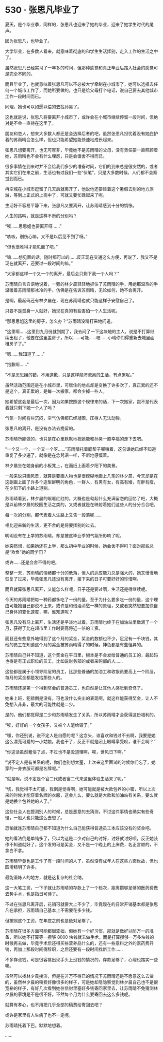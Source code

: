# 530 · 张思凡毕业了

夏天，是个毕业季，同样的，张思凡也迎来了她的毕业，迎来了她学生时代的尾声。

因为张思凡，也毕业了。

大学毕业，在多数人看来，就意味着彻底的和学生生活挥别，走入工作的生活之中了。

虽然张思凡已经实习了一年多的时间，但那种感觉和真正毕业后踏入社会的感觉可是完全不同的。

而且毕业了，也就意味着张思凡可以不必被大学牵制在小城市了，她可以选择去任何一个城市工作了，而她所要做的，也只是给父母打个电话，说自己要去其他城市工作一段时间而已。

同理，她也可以如愿以偿的去找孙昊了。

这也就是说，张思凡将要离开小城市了，或许会在小城市继续停留一段时间，但绝对是不会一直待在这里了。

朋友和恋人，想来大多数人都还是会选择后者的吧，虽然张思凡担忧着没有她庇护着的苏雨晴会怎么样，但也只能希望她能快速地成长起来。

张思凡想要离开，也无可厚非，毕竟她不是苏雨晴的父母，没有责任要一直照顾着她，苏雨晴也不会有什么埋怨，只是会很舍不得而已。

很多事情在到来时并不会给我们多少的准备时间，它们的到来总是很突然的，或者其实它们在来之前，生活也有过我们一些“伏笔”，只是大多数时候，人们都不会察觉到而已。

冉空城在小城市逗留了几天后就离开了，他说他还要趁着这个暑假去别的地方旅游，等到上正式的上高中了，可就又要忙碌起来了呢。

生活好不容易平静下来，张思凡又要离开，让苏雨晴感到十分的惆怅。

人生的路呐，就是这样不断的分别吗？

“唉……思思姐也要离开呀……”

“咳咳，别伤心嘛，又不是以后见不到了呀。”

“但也很难得才能见面了吧。”

“嘛……想见面的话，随时都可以的……反正现在交通这么方便，再说了，我又不是现在就离开，还要过一段时间的嘛。”

“大家都这样一个又一个的离开，最后会只剩下我一个人吗？”

苏雨晴自言自语地说着，一旁的林夕晨轻轻地抓住了苏雨晴的手，用她那温热的手温暖着苏雨晴那冰冷的手，仿佛是在告诉苏雨晴，无论如何，她不会离开。

是啊，最起码还有林夕晨在，现在苏雨晴也就只能这样子安慰自己了。

只要不是孤身一人就好，她现在真的有些害怕一个人生活呢。

“那思思姐这里的房子，怎么办？”苏雨晴没精打采地问道。

“这里啊……这里到九月份就到期了，我去问了一下这块地的主人，说是不打算继续出租了，他要在这里盖房子，所以……可能……嗯……小晴你们得重新去城里面租房子了。”

“嗯……我知道了……”

“抱歉啊……”

“不是思思姐的错，不用道歉，只是这样颠沛流离的生活，有点累呢。”

虽然活动范围还是在小城市里，可居住的地点却是变换了许多次了，真正累的还不是这个，真正累的，是每一次搬家，都会少掉一些人。

她希望这会是最后一次，因为如果按照这个规律来的话，下一次搬家，岂不是代表着就只剩下她一个人了吗？

气氛一时间有些沉闷，空气仿佛都已经凝固，压得人无法动弹。

张思凡的离开，是没有办法去挽留的。

苏雨晴所能做的，也只是在心里默默地祝她能和孙昊一直幸福的走下去吧。

“一个又一个，一个又一个呀……”苏雨晴托着腮帮子嘟嚷着，这句话她已经不知道重复了多少遍了，就像是在念咒语一样，不断地感慨着。

林夕晨坐在她身前的小板凳上，在画纸上画着夕阳下的美景。

一般来说只画风景，就算是要画人物也是很模糊地画上几笔的林夕晨，今天却是在这副画上画了许多个造型鲜明的角色，一群人，有男有女，有高有矮，有胖有瘦，在夕阳下的小路上道别。

苏雨晴看到，林夕晨的眼眶红红的，大概也是勾起什么充满留恋的回忆了吧，大概是以前林夕晨的校园生活之类的，又或者就是在映射着她们这些人的分分合合吧。

每一次的分别，都代表着人生路上又告一段落呢……

相比迎来新的生活，更不舍的是将要挥别的过去。

明明没有在上学的苏雨晴，却是被这毕业季的气氛所影响了呢。

她突然想，如果她还在上学，那么初中毕业的时候，她会舍不得吗？面对那些总是“欺负”她的同学们？

或许……还是会舍不得的吧。

整整一天，苏雨晴的情绪都十分的低落，但人的适应能力总是强大的，她又慢慢地恢复了过来，毕竟张思凡还没有离开，接下来的日子可要好好的珍惜啊。

而且就算张思凡离开，又能怎么样呢，日子还是要过啊，生活还是得继续呢。

今天的苏雨晴把每一种药都多吃了一份的量，至于为什么要多吃一份的量，这个理由可能她自己都说不上来，或许是和借酒消愁一样的原理，又或者突然想要加快自己身体的变化速度，嘛，谁知道呢？

张思凡没有马上离开，生活还是平淡地过着，苏雨晴也终于在加油站里做满了一个月，获得了比在超市里工作时要高将近一倍的工资。

而且还有些意外地得到了这个月的奖金，奖金的数额也不少，足足有一千块钱，其他的员工在知道这个月的奖金被苏雨晴得了的时候，神色都是有些怪异的。

苏雨晴自己并不知道，这个奖金在平日里，根本是不会发给普通的员工的，最起码也得是有正式职位的员工，比如说财务部的或者采购部的人……

这些都是属于小领导阶层的员工，比那些普通的加油工和收银员要高上一个阶层，每月的奖金都是发给那些人的。

苏雨晴还是第一个得到奖金的普通员工，也自然是让其他人感觉到奇怪了。

她来上班，犯错倒是没有，可也没什么突出的表现啊，就这样能获得奖金，让人不免想入非非，最大的可能性就是二少。

是的，他们都觉得是二少和苏雨晴发生了关系，所以苏雨晴才会获得这份福利的。

“唉，好好的一个女孩子，又被个人渣给毁了。”

“嘿，你还别说，说不定人是自愿的呢？这念头，谁喜欢和钱过不去啊，我要是她这么漂亮可爱的一小姑娘，我也干了，反正不就是闭上眼睛享受呗，谁不会啊？”

“你这话虽然粗俗了点，不过也不是没道理啊，唉，世风日下啊。”

“说不定人是有关系的呢，你们也别想太歪，上次来这里面试的时候你们忘了，她穿的一身衣服可都是名牌呢。”

“就是啊，说不定是个官二代或者富二代来这里体验生活来了呢。”

“切，我觉得不太可能，我倒是觉得啊，她可能就是被大款包养的小蜜，所以上次来的时候才能穿着名牌的衣服，这会儿么，要么就是大款和加油站有关系，要么就是她换个包养她的人了。”

这些社会人在臆测别人的时候，总是恶意的去猜测，不过这件事情也确实有些奇怪，一般人也只能这么去想了。

恐怕就连苏雨晴自己都不知道为什么自己能获得普通员工本应该没有的奖金吧。

她的看法倒是单纯多了，只以为这是二少对自己的讨好，讨好就讨好呗，反正她装作不知道就好了，这个发的可是奖金，又不是一个晚上的上床费，名正言顺的，不拿白不拿。

苏雨晴毕竟也是工作了有一段时间的人了，虽然没有成年人在这些方面世故，但也圆滑精明了许多。

最能锻炼人的地方，就是这复杂的社会呐。

这一大笔工资，一下子就让苏雨晴的存款上了一个档次，距离攒够足够的医药费做去势手术，也是指日可待了。

不过在张思凡离开后，花销可就要大上不少了，毕竟现在的日常开销基本都是张思凡在承担，苏雨晴自己基本上不需要花多少钱。

但按照这个工资，在年底之前也是绝对足够了。

苏雨晴在很多方面可能都很笨拙，但她有一个好习惯，那就是做好以防万一的准备，所以她不打算等一攒够 8000 块钱就去做手术，而是打算攒够一万多块钱的时候再去做，毕竟手术后还得买些营养品什么的，还有一些意料之外的医药费开销，再加上那段时间得辞职，之后还要有一段时间找新工作……

不多存点钱，可是很容易出现手头上没钱的情况的，存款足够了，心理也踏实一些嘛。

虽然可以找林夕晨接济，但是在非万不得已的情况下苏雨晴还是不愿意这么去做的，虽然林夕晨的稿费好像很多的样子，可是她却隐隐察觉到林夕晨自己也不是很宽裕的样子，有好几次看到她往信封里塞好多钱寄回家里去，让苏雨晴不免猜测林夕晨的家境是不是很不好，不然每个月为什么要寄回去这么多钱呢。

就算有孝心，也不用把几乎全部的稿费给寄回去吧？

或许是家里有人生病了也不一定呢。

苏雨晴托着下巴，默默地想着。

……
